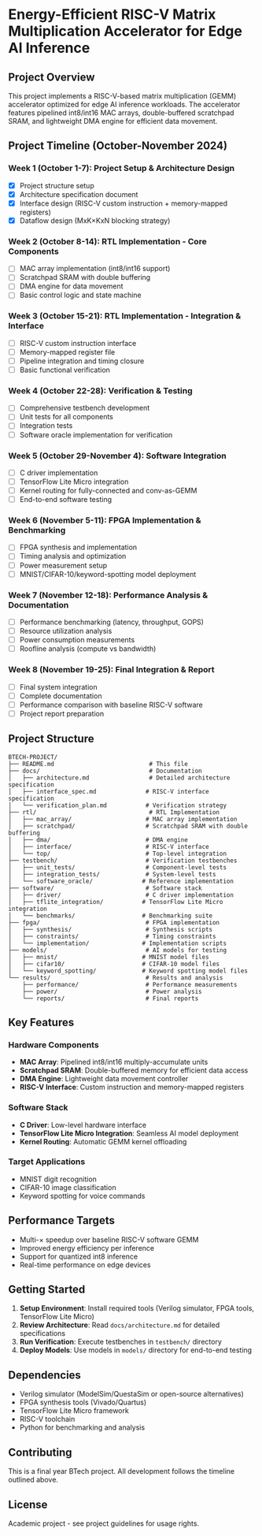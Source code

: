 # Energy-Efficient RISC-V Matrix Multiplication Accelerator for Edge AI Inference

## Project Overview
This project implements a RISC-V-based matrix multiplication (GEMM) accelerator optimized for edge AI inference workloads. The accelerator features pipelined int8/int16 MAC arrays, double-buffered scratchpad SRAM, and lightweight DMA engine for efficient data movement.

## Project Timeline (October-November 2024)

### Week 1 (October 1-7): Project Setup & Architecture Design
- [x] Project structure setup
- [x] Architecture specification document
- [x] Interface design (RISC-V custom instruction + memory-mapped registers)
- [x] Dataflow design (MxK×KxN blocking strategy)

### Week 2 (October 8-14): RTL Implementation - Core Components
- [ ] MAC array implementation (int8/int16 support)
- [ ] Scratchpad SRAM with double buffering
- [ ] DMA engine for data movement
- [ ] Basic control logic and state machine

### Week 3 (October 15-21): RTL Implementation - Integration & Interface
- [ ] RISC-V custom instruction interface
- [ ] Memory-mapped register file
- [ ] Pipeline integration and timing closure
- [ ] Basic functional verification

### Week 4 (October 22-28): Verification & Testing
- [ ] Comprehensive testbench development
- [ ] Unit tests for all components
- [ ] Integration tests
- [ ] Software oracle implementation for verification

### Week 5 (October 29-November 4): Software Integration
- [ ] C driver implementation
- [ ] TensorFlow Lite Micro integration
- [ ] Kernel routing for fully-connected and conv-as-GEMM
- [ ] End-to-end software testing

### Week 6 (November 5-11): FPGA Implementation & Benchmarking
- [ ] FPGA synthesis and implementation
- [ ] Timing analysis and optimization
- [ ] Power measurement setup
- [ ] MNIST/CIFAR-10/keyword-spotting model deployment

### Week 7 (November 12-18): Performance Analysis & Documentation
- [ ] Performance benchmarking (latency, throughput, GOPS)
- [ ] Resource utilization analysis
- [ ] Power consumption measurements
- [ ] Roofline analysis (compute vs bandwidth)

### Week 8 (November 19-25): Final Integration & Report
- [ ] Final system integration
- [ ] Complete documentation
- [ ] Performance comparison with baseline RISC-V software
- [ ] Project report preparation

## Project Structure

```
BTECH-PROJECT/
├── README.md                           # This file
├── docs/                               # Documentation
│   ├── architecture.md                 # Detailed architecture specification
│   ├── interface_spec.md              # RISC-V interface specification
│   └── verification_plan.md           # Verification strategy
├── rtl/                                # RTL Implementation
│   ├── mac_array/                     # MAC array implementation
│   ├── scratchpad/                    # Scratchpad SRAM with double buffering
│   ├── dma/                           # DMA engine
│   ├── interface/                     # RISC-V interface
│   └── top/                           # Top-level integration
├── testbench/                         # Verification testbenches
│   ├── unit_tests/                    # Component-level tests
│   ├── integration_tests/             # System-level tests
│   └── software_oracle/              # Reference implementation
├── software/                          # Software stack
│   ├── driver/                        # C driver implementation
│   ├── tflite_integration/           # TensorFlow Lite Micro integration
│   └── benchmarks/                   # Benchmarking suite
├── fpga/                              # FPGA implementation
│   ├── synthesis/                     # Synthesis scripts
│   ├── constraints/                   # Timing constraints
│   └── implementation/               # Implementation scripts
├── models/                            # AI models for testing
│   ├── mnist/                        # MNIST model files
│   ├── cifar10/                      # CIFAR-10 model files
│   └── keyword_spotting/             # Keyword spotting model files
└── results/                           # Results and analysis
    ├── performance/                   # Performance measurements
    ├── power/                         # Power analysis
    └── reports/                       # Final reports
```

## Key Features

### Hardware Components
- **MAC Array**: Pipelined int8/int16 multiply-accumulate units
- **Scratchpad SRAM**: Double-buffered memory for efficient data access
- **DMA Engine**: Lightweight data movement controller
- **RISC-V Interface**: Custom instruction and memory-mapped registers

### Software Stack
- **C Driver**: Low-level hardware interface
- **TensorFlow Lite Micro Integration**: Seamless AI model deployment
- **Kernel Routing**: Automatic GEMM kernel offloading

### Target Applications
- MNIST digit recognition
- CIFAR-10 image classification
- Keyword spotting for voice commands

## Performance Targets
- Multi-× speedup over baseline RISC-V software GEMM
- Improved energy efficiency per inference
- Support for quantized int8 inference
- Real-time performance on edge devices

## Getting Started

1. **Setup Environment**: Install required tools (Verilog simulator, FPGA tools, TensorFlow Lite Micro)
2. **Review Architecture**: Read `docs/architecture.md` for detailed specifications
3. **Run Verification**: Execute testbenches in `testbench/` directory
4. **Deploy Models**: Use models in `models/` directory for end-to-end testing

## Dependencies
- Verilog simulator (ModelSim/QuestaSim or open-source alternatives)
- FPGA synthesis tools (Vivado/Quartus)
- TensorFlow Lite Micro framework
- RISC-V toolchain
- Python for benchmarking and analysis

## Contributing
This is a final year BTech project. All development follows the timeline outlined above.

## License
Academic project - see project guidelines for usage rights.
